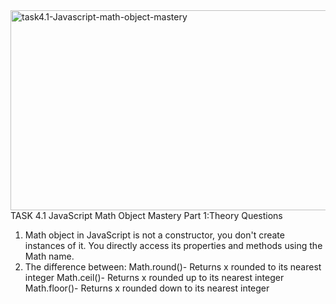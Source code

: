 ﻿<img src="https://socialify.git.ci/Shantela21/task4.1-Javascript-math-object-mastery/image?language=1&owner=1&name=1&stargazers=1&theme=Light" alt="task4.1-Javascript-math-object-mastery" width="640" height="320" />
TASK 4.1 JavaScript Math Object Mastery
Part 1:Theory Questions

1.	Math object in JavaScript is not a constructor, you don't create instances of it. You directly access its properties and methods using the Math name.
2.	The difference between:
    Math.round()- Returns x rounded to its nearest integer
    Math.ceil()- Returns x rounded up to its nearest integer
    Math.floor()- Returns x rounded down to its nearest integer
